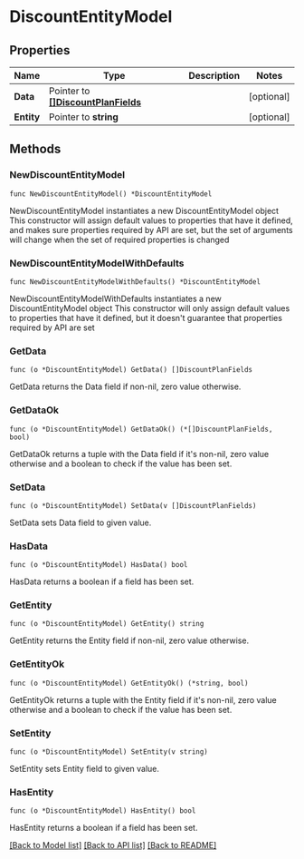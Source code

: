 # DiscountEntityModel

## Properties

Name | Type | Description | Notes
------------ | ------------- | ------------- | -------------
**Data** | Pointer to [**[]DiscountPlanFields**](DiscountPlanFields.md) |  | [optional] 
**Entity** | Pointer to **string** |  | [optional] 

## Methods

### NewDiscountEntityModel

`func NewDiscountEntityModel() *DiscountEntityModel`

NewDiscountEntityModel instantiates a new DiscountEntityModel object
This constructor will assign default values to properties that have it defined,
and makes sure properties required by API are set, but the set of arguments
will change when the set of required properties is changed

### NewDiscountEntityModelWithDefaults

`func NewDiscountEntityModelWithDefaults() *DiscountEntityModel`

NewDiscountEntityModelWithDefaults instantiates a new DiscountEntityModel object
This constructor will only assign default values to properties that have it defined,
but it doesn't guarantee that properties required by API are set

### GetData

`func (o *DiscountEntityModel) GetData() []DiscountPlanFields`

GetData returns the Data field if non-nil, zero value otherwise.

### GetDataOk

`func (o *DiscountEntityModel) GetDataOk() (*[]DiscountPlanFields, bool)`

GetDataOk returns a tuple with the Data field if it's non-nil, zero value otherwise
and a boolean to check if the value has been set.

### SetData

`func (o *DiscountEntityModel) SetData(v []DiscountPlanFields)`

SetData sets Data field to given value.

### HasData

`func (o *DiscountEntityModel) HasData() bool`

HasData returns a boolean if a field has been set.

### GetEntity

`func (o *DiscountEntityModel) GetEntity() string`

GetEntity returns the Entity field if non-nil, zero value otherwise.

### GetEntityOk

`func (o *DiscountEntityModel) GetEntityOk() (*string, bool)`

GetEntityOk returns a tuple with the Entity field if it's non-nil, zero value otherwise
and a boolean to check if the value has been set.

### SetEntity

`func (o *DiscountEntityModel) SetEntity(v string)`

SetEntity sets Entity field to given value.

### HasEntity

`func (o *DiscountEntityModel) HasEntity() bool`

HasEntity returns a boolean if a field has been set.


[[Back to Model list]](../README.md#documentation-for-models) [[Back to API list]](../README.md#documentation-for-api-endpoints) [[Back to README]](../README.md)


